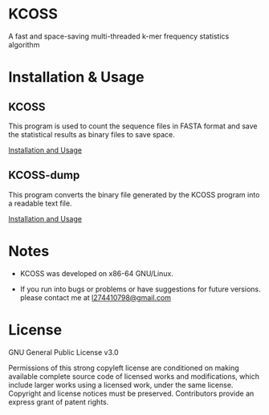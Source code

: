 # KCOSS
A fast and space-saving multi-threaded k-mer frequency statistics algorithm


# Installation & Usage
## KCOSS
This program is used to count the sequence files in FASTA format and save the statistical results as binary files to save space.

[Installation and Usage](/kmer_counter/README.md)

## KCOSS-dump
This program converts the binary file generated by the KCOSS program into a readable text file.

[Installation and Usage](/kmer_dump/README.md)


# Notes
* KCOSS was developed on x86-64 GNU/Linux.

* If you run into bugs or problems or have suggestions for future versions.
  please contact me at l274410798@gmail.com

# License
GNU General Public License v3.0

Permissions of this strong copyleft license are conditioned on making available complete source code of licensed works and modifications, which include larger works using a licensed work, under the same license. Copyright and license notices must be preserved. Contributors provide an express grant of patent rights.
